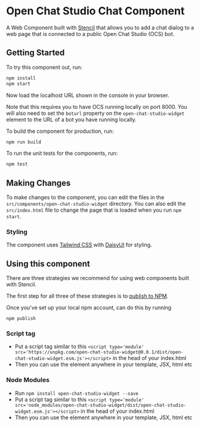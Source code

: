 # Open Chat Studio Chat Component

A Web Component built with [Stencil](https://stenciljs.com/) that allows you to add a chat dialog to a web page
that is connected to a public Open Chat Studio (OCS) bot.

## Getting Started

To try this component out, run:

```bash
npm install
npm start
```

Now load the localhost URL shown in the console in your browser.

Note that this requires you to have OCS running locally on port 8000. 
You will also need to set the `boturl` property on the `open-chat-studio-widget` element to the URL of a bot you have
running locally.

To build the component for production, run:

```bash
npm run build
```

To run the unit tests for the components, run:

```bash
npm test
```

## Making Changes

To make changes to the component, you can edit the files in the `src/components/open-chat-studio-widget` directory. You can
also edit the `src/index.html` file to change the page that is loaded when you run `npm start`.

### Styling

The component uses [Tailwind CSS](https://tailwindcss.com/) with [DaisyUI](https://daisyui.com/) for styling.

## Using this component

There are three strategies we recommend for using web components built with Stencil.

The first step for all three of these strategies is to [publish to NPM](https://docs.npmjs.com/getting-started/publishing-npm-packages).

Once you've set up your local npm account, can do this by running

```
npm publish
```

### Script tag

- Put a script tag similar to this `<script type='module' src='https://unpkg.com/open-chat-studio-widget@0.0.1/dist/open-chat-studio-widget.esm.js'></script>` in the head of your index.html
- Then you can use the element anywhere in your template, JSX, html etc

### Node Modules
- Run `npm install open-chat-studio-widget --save`
- Put a script tag similar to this `<script type='module' src='node_modules/open-chat-studio-widget/dist/open-chat-studio-widget.esm.js'></script>` in the head of your index.html
- Then you can use the element anywhere in your template, JSX, html etc